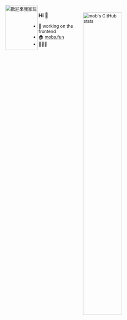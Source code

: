 <img align="right" alt="mob's GitHub stats"  width="50%" style="margin-top:24px" src="https://github-readme-stats.vercel.app/api?username=Akiyamaminami&theme=vue&show_icons=true&count_private=true&hide=stars&hide_border=true">
<img align="left" alt="歡迎來我家玩" width="105px" height="145px" src="https://s2.loli.net/2022/06/26/a2t7fEPJbpTkVwY.png">

### Hi 🛫
- 🔨 working on the frontend
- 🏠 [mobs.fun](https://mobs.fun)
- 👻👻👻

